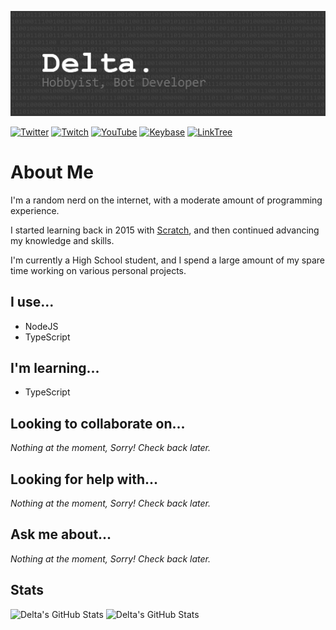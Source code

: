 ![Delta. Hobbyist, Bot Developer](Header.png)

[![Twitter][twitter-img]][twitter-url]
[![Twitch][twitch-img]][twitch-url]
[![YouTube][youtube-img]][youtube-url]
[![Keybase][keybase-img]][keybase-url]
[![LinkTree][linktree-img]][linktree-url]

# About Me

I'm a random nerd on the internet, with a moderate amount of programming experience.

I started learning back in 2015 with [Scratch](https://scratch.mit.edu), and then continued advancing my knowledge and skills.

I'm currently a High School student, and I spend a large amount of my spare time working on various personal projects.

## I use...

<!--start:learning-->
- NodeJS
- TypeScript
<!--end:learning-->

## I'm learning...

<!--start:learning-->
- TypeScript
<!--end:learning-->

## Looking to collaborate on...

<!--start:looking-to-collab-->
*Nothing at the moment, Sorry! Check back later.*
<!--end:looking-to-collab-->

## Looking for help with...

<!--start:looking-for-help-->
*Nothing at the moment, Sorry! Check back later.*
<!--end:looking-for-help-->

## Ask me about...

<!--start:ask-me-about-->
*Nothing at the moment, Sorry! Check back later.*
<!--end:ask-me-about-->

## Stats
![Delta's GitHub Stats](https://github-readme-stats.vercel.app/api?username=ProtogenDelta&show_icons=true&theme=gruvbox)
![Delta's GitHub Stats](https://github-readme-stats.vercel.app/api/top-langs?username=ProtogenDelta&show_icons=true&theme=gruvbox&layout=compact)

<!--
TODO: Implement some of these?

- 🔭 I’m currently working on ...
- 🌱 I’m currently learning ...
- 👯 I’m looking to collaborate on ...
- 🤔 I’m looking for help with ...
- 💬 Ask me about ...
- 📫 How to reach me: ...
- 😄 Pronouns: ...
- ⚡ Fun fact: ...

TODO: Implement templating?
-->

[twitter-img]: https://img.shields.io/twitter/follow/TheDeltaProto?color=1d9bf0&label=Follow&logo=twitter&style=for-the-badge
[twitter-url]: https://twitter.com/TheDeltaProto
[twitch-img]: https://img.shields.io/twitch/status/protogendelta?color=9046ff&label=Twitch&logo=twitch&style=for-the-badge
[twitch-url]: https://twitch.tv/ProtogenDelta
[youtube-img]: https://img.shields.io/youtube/channel/subscribers/UCR_rDSaMq_2LvlyKfCKS2uw?label=Subscribe&logo=youtube&logoColor=f00&style=for-the-badge
[youtube-url]: https://www.youtube.com/channel/UCR_rDSaMq_2LvlyKfCKS2uw?sub_confirmation=1
[keybase-img]: https://img.shields.io/keybase/pgp/protodelta?logo=keybase&style=for-the-badge
[keybase-url]: https://keybase.io/protodelta
[linktree-img]: https://img.shields.io/badge/LinkTree-Visit-39e09b?logo=linktree&style=for-the-badge
[linktree-url]: https://linktr.ee/deltaproto
